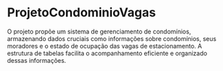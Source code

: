 # ProjetoCondominioVagas
O projeto propõe um sistema de gerenciamento de condomínios, armazenando dados cruciais como informações sobre condomínios, seus moradores e o estado de ocupação das vagas de estacionamento. A estrutura de tabelas facilita o acompanhamento eficiente e organizado dessas informações.
